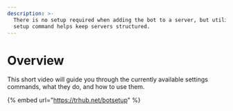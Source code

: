 ```yaml
---
description: >-
  There is no setup required when adding the bot to a server, but utilizing the
  setup command helps keep servers structured.
---
```


# Overview

This short video will guide you through the currently available settings commands, what they do, and how to use them.

{% embed url="https://trhub.net/botsetup" %}

